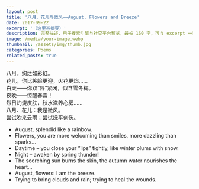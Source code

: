 ```yaml
---
layout: post
title: '八月、花儿与微风——August, Flowers and Breeze'
date: 2017-09-22
excerpt: '（这里写摘要）'
description: 完整描述，用于搜索引擎与社交平台预览，最长 160 字，可与 excerpt 一致
image: /media/your-image.webp
thumbnail: /assets/img/thumb.jpg
categories: Poems
related_posts: true
---
```


八月，绚烂如彩虹。  
花儿，你比笑脸更迎，火花更焰……  
白天——你双“唇”紧闭，似含雪冬梅。  
夜晚——惊醒春雷！  
烈日灼烧皮肤，秋水滋养心房……  
八月、花儿：我是微风。  
尝试吹来云雨；尝试抚平创伤。

- August, splendid like a rainbow.
- Flowers, you are more welcoming than smiles, more dazzling than sparks…
- Daytime – you close your “lips” tightly, like winter plums with snow.
- Night – awaken by spring thunder!
- The scorching sun burns the skin, the autumn water nourishes the heart…
- August, flowers: I am the breeze.
- Trying to bring clouds and rain; trying to heal the wounds.